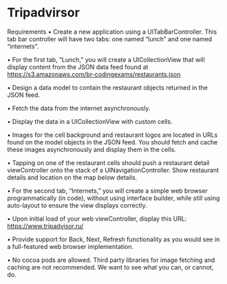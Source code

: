 # Tripadvirsor
Requirements
• Create a new application using a UITabBarController. This tab bar controller will have two tabs: one named “lunch” and one named “internets”.

• For the first tab, “Lunch,” you will create a UICollectionView that will display content from the JSON data feed found at https://s3.amazonaws.com/br-codingexams/restaurants.json

• Design a data model to contain the restaurant objects returned in the JSON feed.

• Fetch the data from the internet asynchronously.

• Display the data in a UICollectionView with custom cells.

• Images for the cell background and restaurant logos are located in URLs found on the model objects in the JSON feed. You should fetch and cache these images asynchronously and display them in the cells.

• Tapping on one of the restaurant cells should push a restaurant detail viewController onto the stack of a UINavigationController. Show restaurant  details and location on the map below details.

• For the second tab, “Internets,” you will create a simple web browser programmatically (in code), without using interface builder, while still using auto-layout to ensure the view displays correctly.

• Upon initial load of your web viewController, display this URL: https://www.tripadvisor.ru/

• Provide support for Back, Next, Refresh functionality as you would see in a full-featured web browser implementation.

• No cocoa pods are allowed. Third party libraries for image fetching and caching are not recommended. We want to see what you can, or cannot, do.
